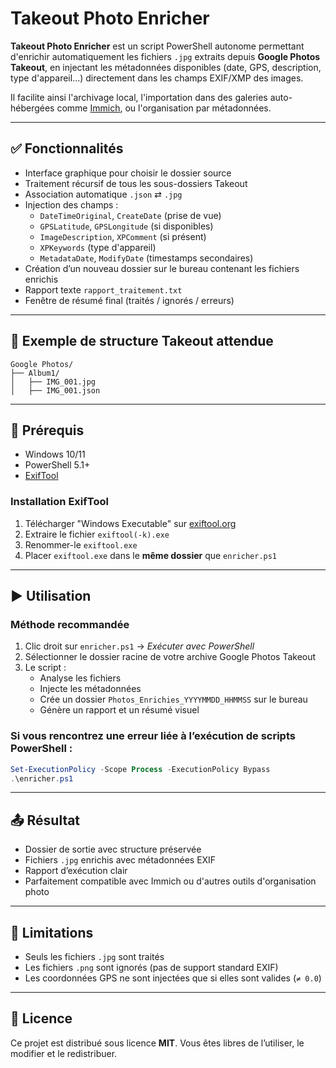 
# Takeout Photo Enricher

**Takeout Photo Enricher** est un script PowerShell autonome permettant d'enrichir automatiquement les fichiers `.jpg` extraits depuis **Google Photos Takeout**, en injectant les métadonnées disponibles (date, GPS, description, type d'appareil...) directement dans les champs EXIF/XMP des images.

Il facilite ainsi l'archivage local, l'importation dans des galeries auto-hébergées comme [Immich](https://immich.app), ou l'organisation par métadonnées.

---

## ✅ Fonctionnalités

- Interface graphique pour choisir le dossier source
- Traitement récursif de tous les sous-dossiers Takeout
- Association automatique `.json` ⇄ `.jpg`
- Injection des champs :
  - `DateTimeOriginal`, `CreateDate` (prise de vue)
  - `GPSLatitude`, `GPSLongitude` (si disponibles)
  - `ImageDescription`, `XPComment` (si présent)
  - `XPKeywords` (type d'appareil)
  - `MetadataDate`, `ModifyDate` (timestamps secondaires)
- Création d’un nouveau dossier sur le bureau contenant les fichiers enrichis
- Rapport texte `rapport_traitement.txt`
- Fenêtre de résumé final (traités / ignorés / erreurs)

---

## 📁 Exemple de structure Takeout attendue

```
Google Photos/
├── Album1/
│   ├── IMG_001.jpg
│   ├── IMG_001.json
```

---

## 🔧 Prérequis

- Windows 10/11
- PowerShell 5.1+
- [ExifTool](https://exiftool.org/)

### Installation ExifTool

1. Télécharger "Windows Executable" sur [exiftool.org](https://exiftool.org/)
2. Extraire le fichier `exiftool(-k).exe`
3. Renommer-le `exiftool.exe`
4. Placer `exiftool.exe` dans le **même dossier** que `enricher.ps1`

---

## ▶️ Utilisation

### Méthode recommandée

1. Clic droit sur `enricher.ps1` → *Exécuter avec PowerShell*
2. Sélectionner le dossier racine de votre archive Google Photos Takeout
3. Le script :
   - Analyse les fichiers
   - Injecte les métadonnées
   - Crée un dossier `Photos_Enrichies_YYYYMMDD_HHMMSS` sur le bureau
   - Génère un rapport et un résumé visuel

### Si vous rencontrez une erreur liée à l’exécution de scripts PowerShell :

```powershell
Set-ExecutionPolicy -Scope Process -ExecutionPolicy Bypass
.\enricher.ps1
```

---

## 📤 Résultat

- Dossier de sortie avec structure préservée
- Fichiers `.jpg` enrichis avec métadonnées EXIF
- Rapport d’exécution clair
- Parfaitement compatible avec Immich ou d'autres outils d'organisation photo

---

## 🚫 Limitations

- Seuls les fichiers `.jpg` sont traités
- Les fichiers `.png` sont ignorés (pas de support standard EXIF)
- Les coordonnées GPS ne sont injectées que si elles sont valides (`≠ 0.0`)

---

## 📄 Licence

Ce projet est distribué sous licence **MIT**. Vous êtes libres de l’utiliser, le modifier et le redistribuer.
